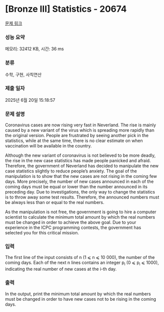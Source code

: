# [Bronze III] Statistics - 20674 

[문제 링크](https://www.acmicpc.net/problem/20674) 

### 성능 요약

메모리: 32412 KB, 시간: 36 ms

### 분류

수학, 구현, 사칙연산

### 제출 일자

2025년 6월 20일 15:18:57

### 문제 설명

<p>Coronavirus cases are now rising very fast in Neverland. The rise is mainly caused by a new variant of the virus which is spreading more rapidly than the original version. People are frustrated by seeing another pick in the statistics, while at the same time, there is no clear estimate on when vaccination will be available in the country.</p>

<p>Although the new variant of coronavirus is not believed to be more deadly, the rise in the new case statistics has made people panicked and afraid. Therefore, the government of Neverland has decided to manipulate the new case statistics slightly to reduce people’s anxiety. The goal of the manipulation is to show that the new cases are not rising in the coming few days. More precisely, the number of new cases announced in each of the coming days must be equal or lower than the number announced in its preceding day. Due to investigations, the only way to change the statistics is to throw away some test results. Therefore, the announced numbers must be always less than or equal to the real numbers.</p>

<p>As the manipulation is not free, the government is going to hire a computer scientist to calculate the minimum total amount by which the real numbers must be changed in order to achieve the above goal. Due to your experience in the ICPC programming contests, the government has selected you for this critical mission.</p>

### 입력 

 <p>The first line of the input consists of n (1 ⩽ n ⩽ 10 000), the number of the coming days. Each of the next n lines contains an integer p<sub>i</sub> (0 ⩽ p<sub>i</sub> ⩽ 1000), indicating the real number of new cases at the i-th day.</p>

### 출력 

 <p>In the output, print the minimum total amount by which the real numbers must be changed in order to have new cases not to be rising in the coming days.</p>

